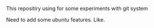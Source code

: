 This repositiry using for some experiments with git system

Need to add some ubuntu features. Like.
